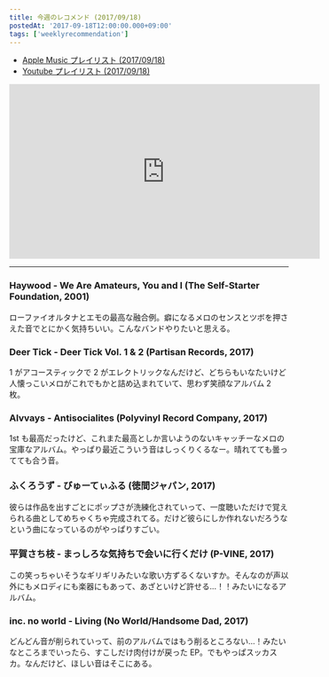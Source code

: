 ```yaml
---
title: 今週のレコメンド (2017/09/18)
postedAt: '2017-09-18T12:00:00.000+09:00'
tags: ['weeklyrecommendation']
---
```


- [Apple Music プレイリスト (2017/09/18)](https://itunes.apple.com/jp/playlist/%E4%BB%8A%E9%80%B1%E3%81%AE%E3%83%AC%E3%82%B3%E3%83%A1%E3%83%B3%E3%83%89-2017-09-18/idpl.u-qxylqGJCXRlkK4)
- [Youtube プレイリスト (2017/09/18)](https://www.youtube.com/playlist?list=PLegnWsUgQayfsMaYhW9vTki970gWzYqcN)
<iframe width="560" height="315" src="https://www.youtube.com/embed/videoseries?list=PLegnWsUgQayfsMaYhW9vTki970gWzYqcN" frameborder="0" allowfullscreen=""></iframe>

---

### Haywood - We Are Amateurs, You and I (The Self-Starter Foundation, 2001)

ローファイオルタナとエモの最高な融合例。癖になるメロのセンスとツボを押さえた音でとにかく気持ちいい。こんなバンドやりたいと思える。

### Deer Tick - Deer Tick Vol. 1 & 2 (Partisan Records, 2017)

1 がアコースティックで 2 がエレクトリックなんだけど、どちらもいなたいけど人懐っこいメロがこれでもかと詰め込まれていて、思わず笑顔なアルバム 2 枚。

### Alvvays - Antisocialites (Polyvinyl Record Company, 2017)

1st も最高だったけど、これまた最高としか言いようのないキャッチーなメロの宝庫なアルバム。やっぱり最近こういう音はしっくりくるなー。晴れてても曇ってても合う音。

### ふくろうず - びゅーてぃふる (徳間ジャパン, 2017)

彼らは作品を出すごとにポップさが洗練化されていって、一度聴いただけで覚えられる曲としてめちゃくちゃ完成されてる。だけど彼らにしか作れないだろうなという曲になっているのがやっぱりすごい。

### 平賀さち枝 - まっしろな気持ちで会いに行くだけ (P-VINE, 2017)

この笑っちゃいそうなギリギリみたいな歌い方ずるくないすか。そんなのが声以外にもメロディにも楽器にもあって、あざといけど許せる…！！みたいになるアルバム。

### inc. no world - Living (No World/Handsome Dad, 2017)

どんどん音が削られていって、前のアルバムではもう削るところない…！みたいなところまでいったら、すこしだけ肉付けが戻った EP。でもやっぱスッカスカ。なんだけど、ほしい音はそこにある。
